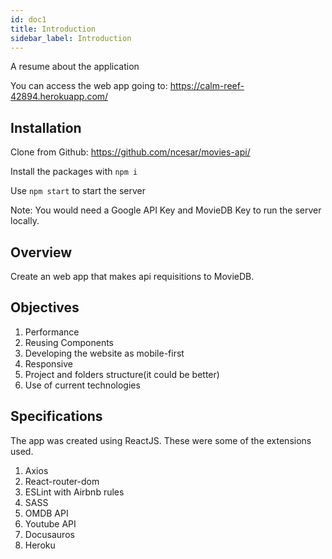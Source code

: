```yaml
---
id: doc1
title: Introduction
sidebar_label: Introduction
---
```


A resume about the application

You can access the web app going to: https://calm-reef-42894.herokuapp.com/

## Installation

Clone from Github: https://github.com/ncesar/movies-api/

Install the packages with `npm i`

Use `npm start` to start the server

Note: You would need a Google API Key and MovieDB Key to run the server locally.


## Overview

Create an web app that makes api requisitions to MovieDB.

## Objectives

1. Performance
2. Reusing Components
3. Developing the website as mobile-first
4. Responsive
5. Project and folders structure(it could be better)
6. Use of current technologies


## Specifications

The app was created using ReactJS. These were some of the extensions used.

1. Axios
2. React-router-dom
3. ESLint with Airbnb rules
4. SASS
5. OMDB API
6. Youtube API
7. Docusauros
8. Heroku